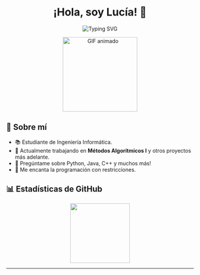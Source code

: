 <h1 align="center">¡Hola, soy Lucía! 👋</h1>

<p align="center">
  <img wigth="200px" src="https://readme-typing-svg.herokuapp.com?color=FF69B4&center=true&vCenter=true&lines=Desarrolladora;Estudiante+de+Ingeniería+Informática;Apasionada+por+la+tecnología" alt="Typing SVG" /> 
</p>

<p align="center">  
   <img height="200px" src="https://media0.giphy.com/media/v1.Y2lkPTc5MGI3NjExN20xZ3hqNmZxZDl3bGY0dXo5bWRlbGx3cm93MDdqcThrNWZjcDFrYyZlcD12MV9pbnRlcm5hbF9naWZfYnlfaWQmY3Q9Zw/awGA2x8j6BlgSAOG5e/giphy.gif" alt="GIF animado" />
</p>

## 🌸 Sobre mí

- 📚 Estudiante de Ingeniería Informática.
- 🔭 Actualmente trabajando en **Métodos Algorítmicos I** y otros proyectos más adelante. 
- 💬 Pregúntame sobre Python, Java, C++ y muchos más!
- 👾 Me encanta la programación con restricciones. 

## 📊 Estadísticas de GitHub

<p align="center">
  <img height="160px" src="https://github-readme-stats.vercel.app/api?username=luciamarst&show_icons=true&theme=radical" /> 
</p>



---
